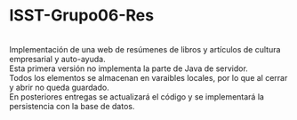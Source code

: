 # ISST-Grupo06-Res
<br/>Implementación de una web de resúmenes de libros y artículos de cultura empresarial y auto-ayuda.
<br/>Esta primera versión no implementa la parte de Java de servidor.
<br/>Todos los elementos se almacenan en varaibles locales, por lo que al cerrar y abrir no queda guardado.
<br/>En posteriores entregas se actualizará el código y se implementará la persistencia con la base de datos.

